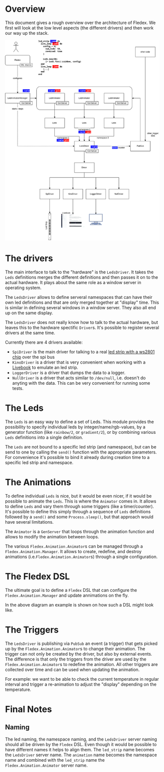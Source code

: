 # Overview
This document gives a rough overview over the architecture of Fledex. We first will look at the low level aspects (the different drivers) and then work our way up the stack.

![Architecture Diagram](./architecture.drawio.png)

# The drivers
The main interface to talk to the "hardware" is the `LedsDriver`. It takes the `Leds` definitions merges the different definitions and then passes it on to the actual hardware. It plays about the same role as a window server in operating system.

The `LedsDriver` allows to define serveral namespaces that can have their own led definitions and that are only merged together at "display" time. This is similar in defining several windows in a window server. They also all end up on the same display.

The `LedsDriver` does not really know how to talk to the actual hardware, but leaves this to the hardware spectific `Driver`s. It's possible to register several drivers at the same time.

Currently there are 4 drivers available:
* `SpiDriver` is the main driver for talking to a real [led strip with a ws2801 chip](https://www.amazon.com/s?k=ws2801) over the spi bus
* `KinoDriver` is a driver that is very convenient when working with a [Livebook](https://livebook.dev/) to emulate an led strip.
* `LoggerDriver` is a driver that dumps the data to a logger.
* `NullDriver` is a driver that acts similar to `/dev/null`, i.e. doesn't do anyting with the data. This can be very convenient for running some tests.

# The Leds
The `Leds` is an easy way to define a set of Leds. This module provides the possibility to specify individual leds by integer/name/rgb-values, by a generator function (like `rainbow/2`, or `gradient/2`), or by combining various `Leds` definitions into a single definition.

The `Leds` are not bound to a specific led strip (and namespace), but can be send to one by calling the `send()` function with the appropriate parameters. For convenience it's possible to bind it already during creation time to a specific led strip and namespace.

# The Animations
To define individual `Leds` is nice, but it would be even nicer, if it would be possible to animate the `Leds`. This is where the `Animator` comes in. It allows to define `Leds` and vary them through some triggers (like a timer/counter). 
It's possible to define this simply through a sequence of `Leds` definitions followed by a `send()` and some `Process.sleep()`, but that approach would have several limitations.

The `Animator` is a `GenServer` that loops through the animation function and allows to modify the animation between loops.

The various `Fledex.Animation.Animator`s can be managed through a `Fledex.Animation.Manager`. It allows to create, redefine, and destroy animations (i.e.`Fledex.Animation.Animator`s) through a single configuration.

# The Fledex DSL
The ultimate goal is to define a `Fledex` DSL that can configure the `Fledex.Animation.Manager` and update annimations on the fly.

In the above diagram an example is shown on how such a DSL might look like. 

# The Triggers

The `LedsDriver` is publishing via `PubSub` an event (a trigger) that gets picked up by the `Fledex.Animation.Animator`s to change their animation. The trigger can not only be created by the driver, but also by external events. The difference is that only the triggers from the driver are used by the `Fledex.Animation.Animator`s to redefine the animation. All other triggers are collected over time and can be used when updating the animation. 

For example: we want to be able to check the current temperature in regular interval and trigger a re-animation to adjust the "display" depending on the temperature.

# Final Notes
## Naming
The led naming, the namespace naming, and the `LedsDriver` server naming should all be driven by the `Fledex`  DSL. Even though it would be possible to have different names it helps to align them. The `led_strip` name becomes the `LedsDriver` server name. The `animation` name becomes the namespace name and combined with the `led_strip` name the `Fledex.Animation.Animator` server name.